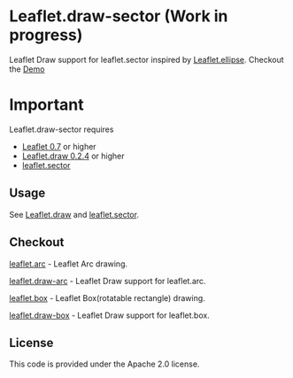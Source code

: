 # Leaflet.draw-sector (Work in progress)
Leaflet Draw support for leaflet.sector inspired by [Leaflet.ellipse](https://github.com/haleystorm/Leaflet.draw-ellipse). Checkout the [Demo](https://jjwtay.github.io/Leaflet.draw-sector/)

# Important
Leaflet.draw-sector requires 

+ [Leaflet 0.7](https://github.com/Leaflet/Leaflet/releases/tag/v0.7) or higher
+ [Leaflet.draw 0.2.4](https://github.com/Leaflet/Leaflet.draw/releases/tag/v0.2.4) or higher
+ [leaflet.sector](https://github.com/jjwtay/leaflet.sector)

## Usage

See [Leaflet.draw](https://github.com/Leaflet/Leaflet.draw#using) and [leaflet.sector](https://github.com/jjwtay/leaflet.sector).

## Checkout


[leaflet.arc](https://github.com/jjwtay/leaflet.arc) - Leaflet Arc drawing.

[leaflet.draw-arc](https://github.com/jjwtay/leaflet.draw-arc) - Leaflet Draw support for leaflet.arc.

[leaflet.box](https://github.com/jjwtay/leaflet.box) - Leaflet Box(rotatable rectangle) drawing.

[leaflet.draw-box](https://github.com/jjwtay/leaflet.draw-box) - Leaflet Draw support for leaflet.box.

## License

This code is provided under the Apache 2.0 license.
